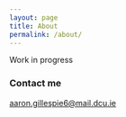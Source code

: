 ```yaml
---
layout: page
title: About
permalink: /about/
---
```


Work in progress

### Contact me

[aaron.gillespie6@mail.dcu.ie](mailto:aaron.gillespie6@mail.dcu.ie)

